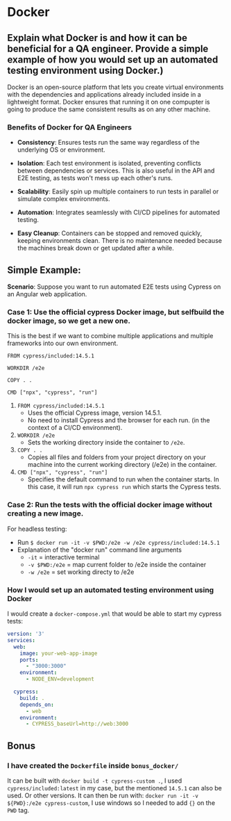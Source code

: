 # Docker

## Explain what Docker is and how it can be beneficial for a QA engineer. Provide a simple example of how you would set up an automated testing environment using Docker.)

Docker is an open-source platform that lets you create virtual environments with the dependencies and applications already included inside in a lightweight format. Docker ensures that running it on one compupter is going to produce the same consistent results as on any other machine.

### Benefits of Docker for QA Engineers
- **Consistency**: Ensures tests run the same way regardless of the underlying OS or environment.

- **Isolation**: Each test environment is isolated, preventing conflicts between dependencies or services. This is also useful in the API and E2E testing, as tests won't mess up each other's runs.

- **Scalability**: Easily spin up multiple containers to run tests in parallel or simulate complex environments.

- **Automation**: Integrates seamlessly with CI/CD pipelines for automated testing.

- **Easy Cleanup**: Containers can be stopped and removed quickly, keeping environments clean. There is no maintenance needed because the machines break down or get updated after a while.

## Simple Example:

**Scenario**: Suppose you want to run automated E2E tests using Cypress on an Angular web application.

### Case 1: Use the official cypress Docker image, but selfbuild the docker image, so we get a new one.

This is the best if we want to combine multiple applications and multiple frameworks into our own environment.

```
FROM cypress/included:14.5.1

WORKDIR /e2e

COPY . .

CMD ["npx", "cypress", "run"]
```

1. `FROM cypress/included:14.5.1`
   - Uses the official Cypress image, version 14.5.1.
   - No need to install Cypress and the browser for each run. (in the context of a CI/CD environment).
2. `WORKDIR /e2e`
   - Sets the working directory inside the container to `/e2e`.
3. `COPY . .`
   - Copies all files and folders from your project directory on your machine into the current working directory (/e2e) in the container.
4. `CMD ["npx", "cypress", "run"]`
   - Specifies the default command to run when the container starts. In this case, it will run `npx cypress run` which starts the Cypress tests.

### Case 2: Run the tests with the official docker image without creating a new image.

For headless testing:
- Run `$ docker run -it -v $PWD:/e2e -w /e2e cypress/included:14.5.1`
- Explanation of the "docker run" command line arguments
    - `-it`          = interactive terminal
    - `-v $PWD:/e2e` = map current folder to /e2e inside the container
    - `-w /e2e`      = set working directy to /e2e

### How I would set up an automated testing environment using Docker

I would create a `docker-compose.yml` that would be able to start my cypress tests:

```yml
version: '3'
services:
  web:
    image: your-web-app-image
    ports:
      - "3000:3000"
    environment:
      - NODE_ENV=development

  cypress:
    build: .
    depends_on:
      - web
    environment:
      - CYPRESS_baseUrl=http://web:3000
```

## Bonus

### I have created the `Dockerfile` inside `bonus_docker/`
It can be built with `docker build -t cypress-custom .`, I used `cypress/included:latest` in my case, but the mentioned `14.5.1` can also be used. Or other versions. It can then be run with: `docker run -it -v ${PWD}:/e2e cypress-custom`, I use windows so I needed to add `{}` on the `PWD` tag.



